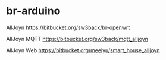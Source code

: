 br-arduino
=====

AllJoyn
https://bitbucket.org/sw3back/br-openwrt

AllJoyn MQTT
https://bitbucket.org/sw3back/mqtt_alljoyn

AllJoyn Web
https://bitbucket.org/meeiyu/smart_house_alljoyn